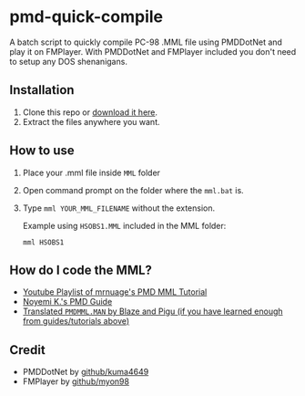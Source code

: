 # pmd-quick-compile
A batch script to quickly compile PC-98 .MML file using PMDDotNet and play it on FMPlayer. With PMDDotNet and FMPlayer included you don't need to setup any DOS shenanigans.

## Installation
1. Clone this repo or [download it here](https://github.com/rzf45/pmd-quick-compile/archive/refs/heads/main.zip).
2. Extract the files anywhere you want.

## How to use
1. Place your .mml file inside `MML` folder
2. Open command prompt on the folder where the `mml.bat` is.
3. Type `mml YOUR_MML_FILENAME` without the extension.

    Example using `HSOBS1.MML` included in the MML folder:
    ```
    mml HSOBS1
    ```
    
## How do I code the MML?
- [Youtube Playlist of mrnuage's PMD MML Tutorial](https://www.youtube.com/playlist?list=PLjDRNwIwhN8cgC0kppyueT_mplN-Wxc-r)
- [Noyemi K.'s PMD Guide](https://delmunsoft.com/PMD%20Programming.html)
- [Translated `PMDMML.MAN` by Blaze and Pigu (if you have learned enough from guides/tutorials above)](https://pigu-a.github.io/pmddocs/pmdmml.htm)

## Credit
- PMDDotNet by [github/kuma4649](https://github.com/kuma4649)
- FMPlayer by [github/myon98](https://github.com/myon98)
